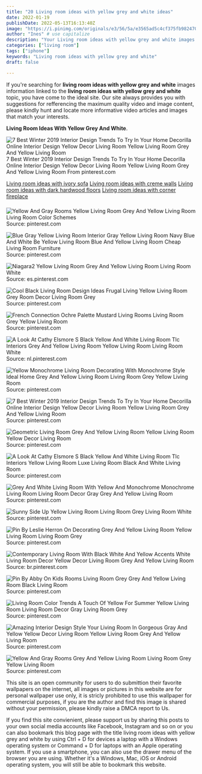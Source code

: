 ```yaml
---
title: "20 Living room ideas with yellow grey and white ideas"
date: 2022-01-19
publishDate: 2022-05-13T16:13:40Z
image: "https://i.pinimg.com/originals/e3/56/5a/e3565ad5c4cf375fb982470645e3b05d.jpg"
author: "Ines" # use capitalize
description: "Your Living room ideas with yellow grey and white images are available. Living room ideas with yellow grey and white are a topic that is being searched for and liked by netizens now. You can Find and Download the Living room ideas with yellow grey and white files here. Get all free vectors."
categories: ["living room"]
tags: ["iphone"]
keywords: "Living room ideas with yellow grey and white"
draft: false

---
```


If you're searching for **living room ideas with yellow grey and white** images information linked to the **living room ideas with yellow grey and white** topic, you have come to the ideal  site.  Our site always  provides you with  suggestions  for refferencing  the maximum  quality video and image  content, please kindly hunt and locate more informative video articles and images  that match your interests.

**Living Room Ideas With Yellow Grey And White**. 

![7 Best Winter 2019 Interior Design Trends To Try In Your Home Decorilla Online Interior Design Yellow Decor Living Room Yellow Living Room Grey And Yellow Living Room](https://i.pinimg.com/originals/41/cc/ef/41ccef668fd8e6715608631c62eb660f.jpg "7 Best Winter 2019 Interior Design Trends To Try In Your Home Decorilla Online Interior Design Yellow Decor Living Room Yellow Living Room Grey And Yellow Living Room")
7 Best Winter 2019 Interior Design Trends To Try In Your Home Decorilla Online Interior Design Yellow Decor Living Room Yellow Living Room Grey And Yellow Living Room From pinterest.com

[Living room ideas with ivory sofa](/living-room-ideas-with-ivory-sofa/)
[Living room ideas with creme walls](/living-room-ideas-with-creme-walls/)
[Living room ideas with dark hardwood floors](/living-room-ideas-with-dark-hardwood-floors/)
[Living room ideas with corner fireplace](/living-room-ideas-with-corner-fireplace/)



### 

 


![Yellow And Gray Rooms Yellow Living Room Grey And Yellow Living Room Living Room Color Schemes](https://i.pinimg.com/474x/f0/26/e1/f026e109ae1d318b62cda1459a871e75--gray-rooms-yellow-rooms.jpg "Yellow And Gray Rooms Yellow Living Room Grey And Yellow Living Room Living Room Color Schemes")
Source: pinterest.com

 

![Blue Gray Yellow Living Room Interior Gray Yellow Living Room Navy Blue And White Be Yellow Living Room Blue And Yellow Living Room Cheap Living Room Furniture](https://i.pinimg.com/originals/01/64/d4/0164d4b1414ea3cf886008f3e323db67.jpg "Blue Gray Yellow Living Room Interior Gray Yellow Living Room Navy Blue And White Be Yellow Living Room Blue And Yellow Living Room Cheap Living Room Furniture")
Source: pinterest.com

 

![Niagara2 Yellow Living Room Grey And Yellow Living Room Living Room White](https://i.pinimg.com/originals/cd/23/98/cd23980341d67e0853b986058fe47ab5.jpg "Niagara2 Yellow Living Room Grey And Yellow Living Room Living Room White")
Source: es.pinterest.com

 

![Cool Black Living Room Design Ideas Frugal Living Yellow Living Room Grey Room Decor Living Room Grey](https://i.pinimg.com/originals/78/15/85/781585806b4c2aa932434447561da1e5.jpg "Cool Black Living Room Design Ideas Frugal Living Yellow Living Room Grey Room Decor Living Room Grey")
Source: pinterest.com

 

![French Connection Ochre Palette Mustard Living Rooms Living Room Grey Yellow Living Room](https://i.pinimg.com/originals/aa/c6/a2/aac6a26596c3485e666a2a6d2ebd1512.jpg "French Connection Ochre Palette Mustard Living Rooms Living Room Grey Yellow Living Room")
Source: pinterest.com

 

![A Look At Cathy Elsmore S Black Yellow And White Living Room Tlc Interiors Grey And Yellow Living Room Yellow Living Room Living Room White](https://i.pinimg.com/originals/6d/89/6a/6d896a37db8f9f25dd41746c72470b55.jpg "A Look At Cathy Elsmore S Black Yellow And White Living Room Tlc Interiors Grey And Yellow Living Room Yellow Living Room Living Room White")
Source: nl.pinterest.com

 

![Yellow Monochrome Living Room Decorating With Monochrome Style Ideal Home Grey And Yellow Living Room Living Room Grey Yellow Living Room](https://i.pinimg.com/originals/7e/a1/67/7ea1678949f8015d3f8a191f9a02d775.jpg "Yellow Monochrome Living Room Decorating With Monochrome Style Ideal Home Grey And Yellow Living Room Living Room Grey Yellow Living Room")
Source: pinterest.com

 

![7 Best Winter 2019 Interior Design Trends To Try In Your Home Decorilla Online Interior Design Yellow Decor Living Room Yellow Living Room Grey And Yellow Living Room](https://i.pinimg.com/originals/41/cc/ef/41ccef668fd8e6715608631c62eb660f.jpg "7 Best Winter 2019 Interior Design Trends To Try In Your Home Decorilla Online Interior Design Yellow Decor Living Room Yellow Living Room Grey And Yellow Living Room")
Source: pinterest.com

 

![Geometric Living Room Grey And Yellow Living Room Yellow Living Room Yellow Decor Living Room](https://i.pinimg.com/originals/4e/e2/ec/4ee2ec4c4357f31ae4e6d20bcf9bcbd4.jpg "Geometric Living Room Grey And Yellow Living Room Yellow Living Room Yellow Decor Living Room")
Source: pinterest.com

 

![A Look At Cathy Elsmore S Black Yellow And White Living Room Tlc Interiors Yellow Living Room Luxe Living Room Black And White Living Room](https://i.pinimg.com/originals/77/53/47/775347fa5201b773874fb39eca143fb2.jpg "A Look At Cathy Elsmore S Black Yellow And White Living Room Tlc Interiors Yellow Living Room Luxe Living Room Black And White Living Room")
Source: pinterest.com

 

![Grey And White Living Room With Yellow And Monochrome Monochrome Living Room Living Room Decor Gray Grey And Yellow Living Room](https://i.pinimg.com/originals/20/3e/66/203e66387fbba40d2ed586ffa6db2628.jpg "Grey And White Living Room With Yellow And Monochrome Monochrome Living Room Living Room Decor Gray Grey And Yellow Living Room")
Source: pinterest.com

 

![Sunny Side Up Yellow Living Room Living Room Grey Living Room White](https://i.pinimg.com/originals/e1/df/4c/e1df4cb67d957be10923276b4c4005a5.jpg "Sunny Side Up Yellow Living Room Living Room Grey Living Room White")
Source: pinterest.com

 

![Pin By Leslie Herron On Decorating Grey And Yellow Living Room Yellow Living Room Living Room Grey](https://i.pinimg.com/originals/fd/ac/c3/fdacc3981166e76a87427e042ac83108.jpg "Pin By Leslie Herron On Decorating Grey And Yellow Living Room Yellow Living Room Living Room Grey")
Source: pinterest.com

 

![Contemporary Living Room With Black White And Yellow Accents White Living Room Decor Yellow Decor Living Room Grey And Yellow Living Room](https://i.pinimg.com/originals/3a/62/7e/3a627ea97befc9c648c46d2bcdec5a93.jpg "Contemporary Living Room With Black White And Yellow Accents White Living Room Decor Yellow Decor Living Room Grey And Yellow Living Room")
Source: br.pinterest.com

 

![Pin By Abby On Kids Rooms Living Room Grey Grey And Yellow Living Room Black Living Room](https://i.pinimg.com/originals/e2/17/78/e21778716deadbe02e539e2ff5618c11.jpg "Pin By Abby On Kids Rooms Living Room Grey Grey And Yellow Living Room Black Living Room")
Source: pinterest.com

 

![Living Room Color Trends A Touch Of Yellow For Summer Yellow Living Room Living Room Decor Gray Living Room Grey](https://i.pinimg.com/originals/61/6d/ec/616dec9f09de6eaab4920517218e700e.jpg "Living Room Color Trends A Touch Of Yellow For Summer Yellow Living Room Living Room Decor Gray Living Room Grey")
Source: pinterest.com

 

![Amazing Interior Design Style Your Living Room In Gorgeous Gray And Yellow Yellow Decor Living Room Yellow Living Room Grey And Yellow Living Room](https://i.pinimg.com/originals/d8/e8/84/d8e88458b42a63a2127629b4a6af3a44.jpg "Amazing Interior Design Style Your Living Room In Gorgeous Gray And Yellow Yellow Decor Living Room Yellow Living Room Grey And Yellow Living Room")
Source: pinterest.com

 

![Yellow And Gray Rooms Grey And Yellow Living Room Living Room Grey Yellow Living Room](https://i.pinimg.com/originals/e3/56/5a/e3565ad5c4cf375fb982470645e3b05d.jpg "Yellow And Gray Rooms Grey And Yellow Living Room Living Room Grey Yellow Living Room")
Source: pinterest.com

 

This site is an open community for users to do submittion their favorite wallpapers on the internet, all images or pictures in this website are for personal wallpaper use only, it is stricly prohibited to use this wallpaper for commercial purposes, if you are the author and find this image is shared without your permission, please kindly raise a DMCA report to Us.

If you find this site convienient, please support us by sharing this posts to your own social media accounts like Facebook, Instagram and so on or you can also bookmark this blog page with the title living room ideas with yellow grey and white by using Ctrl + D for devices a laptop with a Windows operating system or Command + D for laptops with an Apple operating system. If you use a smartphone, you can also use the drawer menu of the browser you are using. Whether it's a Windows, Mac, iOS or Android operating system, you will still be able to bookmark this website.
